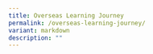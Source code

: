 ```yaml
---
title: Overseas Learning Journey
permalink: /overseas-learning-journey/
variant: markdown
description: ""
---
```

